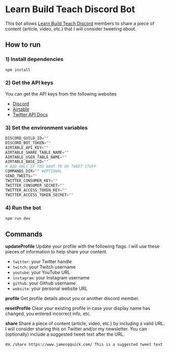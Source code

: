 # Learn Build Teach Discord Bot

This bot allows [Learn Build Teach Discord](https://discord.gg/vM2bagU) members to share a piece of content (article, video, etc.) that I will consider tweeting about.

## How to run

### 1) Install dependencies

```sh
npm install
```

### 2) Get the API keys

You can get the API keys from the following websites

- [Discord](https://discord.com/developers/applications)
- [Airtable](https://airtable.com/account)
- [Twitter API Docs](https://developer.twitter.com/en/docs/twitter-api)

### 3) Set the environment variables

```py
DISCORD_GUILD_ID=""
DISCORD_BOT_TOKEN=""
AIRTABLE_API_KEY=""
AIRTABLE_SHARE_TABLE_NAME=""
AIRTABLE_USER_TABLE_NAME=""
AIRTABLE_BASE_ID=""
# ADD ONLY IF YOU WANT TO DO TWEET STUFF
COMMANDS_DIR="" #OPTIONAL
SEND_TWEETS=""
TWITTER_CONSUMER_KEY=""
TWITTER_CONSUMER_SECRET=""
TWITTER_ACCESS_TOKEN_KEY=""
TWITTER_ACCESS_TOKEN_SECRET=""
```

### 4) Run the bot

```sh
npm run dev
```

## Commands

**updateProfile**
Update your profile with the following flags. I will use these pieces of information to help share your content.

-   `twitter`: your Twitter handle
-   `twitch`: your Twitch username
-   `youtube`: your YouTube URL
-   `instagram`: your Instagram username
-   `github`: your Github username
-   `website`: your personal website URL

**profile**
Get profile details about you or another discord member.

**resetProfile**
Clear your existing profile in case your display name has changed, you entered incorrect info, etc.

**share**
Share a piece of content (article, video, etc.) by including a valid URL. I will consider sharing this on Twitter and/or my newsletter. You can (optionally) include a suggested tweet text after the URL.

ex. `/share https://www.jamesqquick.com/ This is a suggested tweet text`
